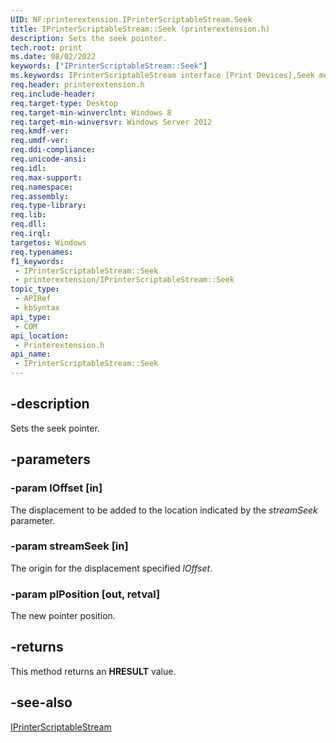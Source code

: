 ```yaml
---
UID: NF:printerextension.IPrinterScriptableStream.Seek
title: IPrinterScriptableStream::Seek (printerextension.h)
description: Sets the seek pointer.
tech.root: print
ms.date: 08/02/2022
keywords: ["IPrinterScriptableStream::Seek"]
ms.keywords: IPrinterScriptableStream interface [Print Devices],Seek method, IPrinterScriptableStream.Seek, IPrinterScriptableStream::Seek, Seek, Seek method [Print Devices], Seek method [Print Devices],IPrinterScriptableStream interface, print.iprinterscriptablestream__seek, printerextension/IPrinterScriptableStream::Seek
req.header: printerextension.h
req.include-header: 
req.target-type: Desktop
req.target-min-winverclnt: Windows 8
req.target-min-winversvr: Windows Server 2012
req.kmdf-ver: 
req.umdf-ver: 
req.ddi-compliance: 
req.unicode-ansi: 
req.idl: 
req.max-support: 
req.namespace: 
req.assembly: 
req.type-library: 
req.lib: 
req.dll: 
req.irql: 
targetos: Windows
req.typenames: 
f1_keywords:
 - IPrinterScriptableStream::Seek
 - printerextension/IPrinterScriptableStream::Seek
topic_type:
 - APIRef
 - kbSyntax
api_type:
 - COM
api_location:
 - Printerextension.h
api_name:
 - IPrinterScriptableStream::Seek
---
```


## -description

Sets the seek pointer.

## -parameters

### -param lOffset [in]

The displacement to be added to the location indicated by the *streamSeek* parameter.

### -param streamSeek [in]

The origin for the displacement specified *lOffset*.

### -param plPosition [out, retval]

The new pointer position.

## -returns

This method returns an **HRESULT** value.

## -see-also

[IPrinterScriptableStream](/windows-hardware/drivers/ddi/printerextension/nn-printerextension-iprinterscriptablestream)
